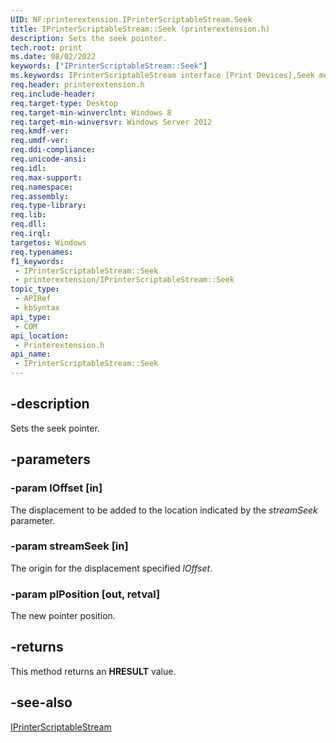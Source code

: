 ```yaml
---
UID: NF:printerextension.IPrinterScriptableStream.Seek
title: IPrinterScriptableStream::Seek (printerextension.h)
description: Sets the seek pointer.
tech.root: print
ms.date: 08/02/2022
keywords: ["IPrinterScriptableStream::Seek"]
ms.keywords: IPrinterScriptableStream interface [Print Devices],Seek method, IPrinterScriptableStream.Seek, IPrinterScriptableStream::Seek, Seek, Seek method [Print Devices], Seek method [Print Devices],IPrinterScriptableStream interface, print.iprinterscriptablestream__seek, printerextension/IPrinterScriptableStream::Seek
req.header: printerextension.h
req.include-header: 
req.target-type: Desktop
req.target-min-winverclnt: Windows 8
req.target-min-winversvr: Windows Server 2012
req.kmdf-ver: 
req.umdf-ver: 
req.ddi-compliance: 
req.unicode-ansi: 
req.idl: 
req.max-support: 
req.namespace: 
req.assembly: 
req.type-library: 
req.lib: 
req.dll: 
req.irql: 
targetos: Windows
req.typenames: 
f1_keywords:
 - IPrinterScriptableStream::Seek
 - printerextension/IPrinterScriptableStream::Seek
topic_type:
 - APIRef
 - kbSyntax
api_type:
 - COM
api_location:
 - Printerextension.h
api_name:
 - IPrinterScriptableStream::Seek
---
```


## -description

Sets the seek pointer.

## -parameters

### -param lOffset [in]

The displacement to be added to the location indicated by the *streamSeek* parameter.

### -param streamSeek [in]

The origin for the displacement specified *lOffset*.

### -param plPosition [out, retval]

The new pointer position.

## -returns

This method returns an **HRESULT** value.

## -see-also

[IPrinterScriptableStream](/windows-hardware/drivers/ddi/printerextension/nn-printerextension-iprinterscriptablestream)
